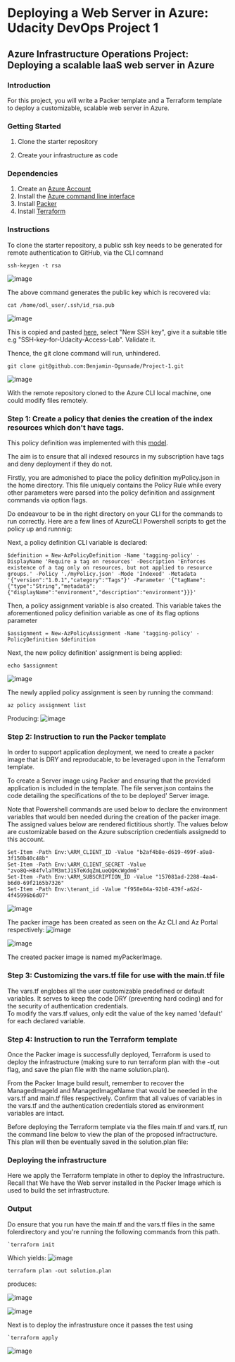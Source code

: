 # Deploying a Web Server in Azure: Udacity DevOps Project 1

## Azure Infrastructure Operations Project: Deploying a scalable IaaS web server in Azure

### Introduction
For this project, you will write a Packer template and a Terraform template to deploy a customizable, scalable web server in Azure.

### Getting Started
1. Clone the starter repository

2. Create your infrastructure as code


### Dependencies
1. Create an [Azure Account](https://portal.azure.com) 
2. Install the [Azure command line interface](https://docs.microsoft.com/en-us/cli/azure/install-azure-cli?view=azure-cli-latest)
3. Install [Packer](https://www.packer.io/downloads)
4. Install [Terraform](https://www.terraform.io/downloads.html)

### Instructions
To clone the starter repository, a public ssh key needs to be generated for remote authentication to GitHub, via the CLI comnand

````
ssh-keygen -t rsa
````
![image](https://user-images.githubusercontent.com/28298236/185976602-ab944906-2b2b-455a-b01b-a0d39e760a6a.png)

The above command generates the public key which is recovered via:

````
cat /home/odl_user/.ssh/id_rsa.pub
````
![image](https://user-images.githubusercontent.com/28298236/185976911-ec54aa80-c6ef-446e-b43a-c01fde7f14ac.png)

This is copied and pasted [here](https://github.com/settings/keys), select "New SSH key", give it a suitable title e.g "SSH-key-for-Udacity-Access-Lab". Validate it.

Thence, the git clone command will run, unhindered.


````
git clone git@github.com:Benjamin-Ogunsade/Project-1.git
````

![image](https://user-images.githubusercontent.com/28298236/185977312-93211a93-712d-4f06-9cd1-a7315e2d8f38.png)


With the remote repository cloned to the Azure CLI local machine, one could modify files remotely.


### Step 1: Create a policy that denies the creation of the index resources which don't have tags.

This policy definition was implemented with this [model](https://portal.azure.com/#view/Microsoft_Azure_Policy/PolicyDetailBlade/definitionId/%2Fproviders%2FMicrosoft.Authorization%2FpolicyDefinitions%2F871b6d14-10aa-478d-b590-94f262ecfa99). 

The aim is to ensure that all indexed resourcs in my subscription have tags and deny deployment if they do not.

Firstly, you are admonished to place the policy definition myPolicy.json in the home directory. This file uniquely contains the Policy Rule while every other parameters were parsed into the policy definition and assignment commands via option flags.

Do endeavour to be in the right directory on your CLI for the commands to run correctly. Here are a few lines of AzureCLI Powershell scripts to get the policy up and runnnig:

Next, a policy definition CLI variable is declared:


````
$definition = New-AzPolicyDefinition -Name 'tagging-policy' -DisplayName 'Require a tag on resources' -Description 'Enforces existence of a tag only on resources, but not applied to resource groups.' -Policy './myPolicy.json' -Mode 'Indexed' -Metadata '{"version":"1.0.1","category":"Tags"}' -Parameter '{"tagName":{"type":"String","metadata":{"displayName":"environment","description":"environment"}}}'
````

Then, a policy assignment variable is also created. This variable takes the aforementioned policy definition variable as one of its flag options parameter

````
$assignment = New-AzPolicyAssignment -Name 'tagging-policy' -PolicyDefinition $definition
````

Next, the new policy definition' assignment is being applied:

````
echo $assignment
````

![image](https://user-images.githubusercontent.com/28298236/185986047-47d093d1-8515-4894-ba70-0e32a668f90c.png)

The newly applied policy assignment is seen by running the command: 
````
az policy assignment list
````
Producing:
![image](https://user-images.githubusercontent.com/28298236/185987562-2a232816-1c76-4d37-b0da-b2d5566a922c.png)


### Step 2: Instruction to run the Packer template

In order to support application deployment, we need to create a packer image that is DRY and reproducable, to be leveraged upon in the Terraform template.


To create a Server image  using Packer and ensuring that the provided application is included in the template.
The file server.json contains the code detailing the specifications of the to be deployed' Server image.

Note that Powershell commands are used below to declare the environment variables that would ben needed during the creation of the packer image. The assigned values below are rendered fictitious shortly. The values below are customizable based on the Azure subscription credentials assignedd to this account.

````
Set-Item -Path Env:\ARM_CLIENT_ID -Value "b2af4b8e-d619-499f-a9a8-3f150b40c48b"
Set-Item -Path Env:\ARM_CLIENT_SECRET -Value "zvo8Q~H84fvlaTM3mtJ1STeKdqZmLueQQKcWgdm6"
Set-Item -Path Env:\ARM_SUBSCRIPTION_ID -Value "157081ad-2288-4aa4-b6d0-69f2165b7326"
Set-Item -Path Env:\tenant_id -Value "f958e84a-92b8-439f-a62d-4f45996b6d07"
````

![image](https://user-images.githubusercontent.com/28298236/186040363-ffd9e4de-8e1f-49c3-b545-b93259eb2b73.png)


The packer image has been created as seen on the Az CLI and Az Portal respectively:
![image](https://user-images.githubusercontent.com/28298236/186036585-06ef740c-d2ea-4dd9-8436-b56cb2846aef.png)

![image](https://user-images.githubusercontent.com/28298236/186037315-46025d52-8dd3-44a1-b75b-419210579109.png)

The created packer image is named myPackerImage.


### Step 3: Customizing the vars.tf file for use with the main.tf file

The vars.tf englobes all the user customizable predefined or default variables. It serves to keep the code DRY (preventing hard coding) and for the security of authentication credentials.   
To modify the vars.tf values, only edit the value of the key named 'default' for each declared variable.
### Step 4: Instruction to run the Terraform template
Once the Packer image is successfully deployed, Terraform is used to deploy the infrastructure (making sure to run terraform plan with the -out flag, and save the plan file with the name solution.plan).

From the Packer Image build result, remember to recover the ManagedImageId and ManagedImageName that would be needed in the vars.tf and main.tf files respectively.
Confirm that all values of variables in the vars.tf and the authentication credentials stored as environment variables are intact.

Before deploying the Terraform template via the files main.tf and vars.tf, run the command line below to view the plan of the proposed infractructure. This plan will then be eventually saved in the solution.plan file:

### Deploying the infrastructure
Here we apply the Terraform template in other to deploy the Infrastructure. Recall that We have the Web server installed in the Packer Image which is used to build the set infrastructure.

### Output

Do ensure that you run have the main.tf and the vars.tf files in the same folerdirectory and you're running the following commands from this path.

````
`terraform init
````
Which yields:
![image](https://user-images.githubusercontent.com/28298236/186044982-a34ae85b-6ac6-472e-9314-42cb7cfb600e.png)

````
terraform plan -out solution.plan
````
produces:

![image](https://user-images.githubusercontent.com/28298236/186057622-1752dc3c-7a34-416f-8364-861cda6e79b8.png)

![image](https://user-images.githubusercontent.com/28298236/186058068-1b119075-6405-4507-b756-a1ed71bfa954.png)

Next is to deploy the infrastrusture once it passes the test using

````
`terraform apply
````


![image](https://user-images.githubusercontent.com/28298236/186066588-55e06529-f8b3-4a28-bf1d-ee1d4480cdc6.png)
